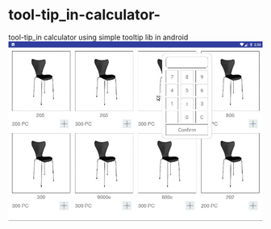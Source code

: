# tool-tip_in-calculator-
tool-tip_in calculator using simple tooltip lib in android   
![alt text](https://github.com/yashshekhada/tool-tip_in-calculator-/blob/master/lastupdate.gif)
